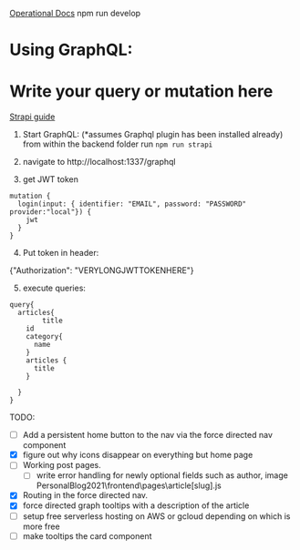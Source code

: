 

<a href ="https://github.com/strapi/strapi-starter-next-blog">Operational Docs</a>
npm run develop

# Using GraphQL:

# Write your query or mutation here
<a href="https://strapi.io/documentation/developer-docs/latest/plugins/graphql.html#usage">Strapi guide</a>
1. Start GraphQL:
(*assumes Graphql plugin has been installed already)
from within the backend folder run `npm run strapi` 

2. navigate to http://localhost:1337/graphql 
3. get JWT token
```
mutation {
  login(input: { identifier: "EMAIL", password: "PASSWORD" provider:"local"}) {
    jwt
  }
}
```
4. Put token in header:

{"Authorization": "VERYLONGJWTTOKENHERE"}

5. execute queries:

```
query{
  articles{
		title
    id
    category{
      name
    }
    articles {
      title
    }
    	
  }
}
```

TODO:


- [ ] Add a persistent home button to the nav via the force directed nav component
- [x] figure out why icons disappear on everything but home page
- [ ] Working post pages.
    - [ ] write error handling for newly optional fields such as author, image PersonalBlog2021\frontend\pages\article\[slug].js
- [x] Routing in the force directed nav.
- [x] force directed graph tooltips with a description of the article 
- [ ] setup free serverless hosting on AWS or gcloud depending on which is more free
- [ ] make tooltips the card component